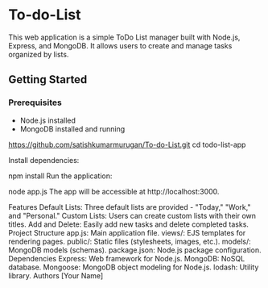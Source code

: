 # To-do-List

This web application is a simple ToDo List manager built with Node.js, Express, and MongoDB. It allows users to create and manage tasks organized by lists.

## Getting Started

### Prerequisites

- Node.js installed
- MongoDB installed and running


https://github.com/satishkumarmurugan/To-do-List.git
cd todo-list-app

Install dependencies:


npm install
Run the application:

node app.js
The app will be accessible at http://localhost:3000.

Features
Default Lists: Three default lists are provided - "Today," "Work," and "Personal."
Custom Lists: Users can create custom lists with their own titles.
Add and Delete: Easily add new tasks and delete completed tasks.
Project Structure
app.js: Main application file.
views/: EJS templates for rendering pages.
public/: Static files (stylesheets, images, etc.).
models/: MongoDB models (schemas).
package.json: Node.js package configuration.
Dependencies
Express: Web framework for Node.js.
MongoDB: NoSQL database.
Mongoose: MongoDB object modeling for Node.js.
lodash: Utility library.
Authors
[Your Name]
